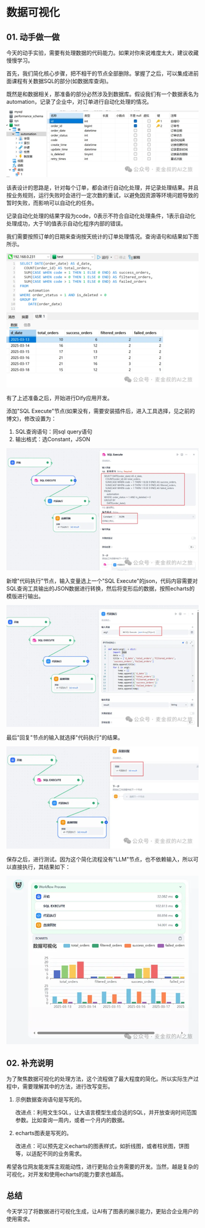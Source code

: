 # 数据可视化

## **01.** 动手做一做

今天的动手实验，需要有处理数据的代码能力。如果对你来说难度太大，建议收藏慢慢学习。

首先，我们简化核心步骤，把不相干的节点全部删除。掌握了之后，可以集成进前面课程有关数据SQL的部分(如数据库查询)。

既然是和数据相关，那准备的部分必然涉及到数据库。假设我们有一个数据表名为automation，记录了企业中，对订单进行自动化处理的情况。

![图片](_assets/c41356e1330dd6d49d7e73b45f3678ef_MD5.webp)

该表设计的思路是，针对每个订单，都会进行自动化处理，并记录处理结果。并且按业务规则，运行失败时会进行一定次数的重试，以避免因资源等环境问题导致的暂时失败，而影响可以自动化的任务。

记录自动化处理的结果字段为code，0表示不符合自动化处理条件，1表示自动化处理成功，大于1的值表示自动化程序内部的错误。

我们需要按照订单的日期来查询按天统计的订单处理情况。查询语句和结果如下图所示。

![图片](_assets/9d3993ef36d70381ea82bb1f7f444449_MD5.webp)

有了上述准备之后，开始进行Dify应用开发。

添加"SQL Execute"节点(如果没有，需要安装插件后，进入工具选择，见之前的博文)，修改设置为：
1. SQL查询语句：同sql query语句
2. 输出格式：选Constant，JSON

![图片](_assets/f0969135b01cb588c7f794c6c7f6122f_MD5.webp)

新增"代码执行"节点，输入变量选上一个"SQL Execute"的json，代码内容需要对SQL查询工具输出的JSON数据进行转换，然后将变形后的数据，按照echarts的模版进行输出。

![图片](_assets/9bf06dfeeab8b4afb57b6e7a9f166dd2_MD5.webp)

最后"回复"节点的输入就选择"代码执行"的结果。

![图片](_assets/04e82a4059340e30cf6dcc078a8338c3_MD5.webp)

保存之后，进行测试。因为这个简化流程没有"LLM"节点，也不依赖输入，所以可以直接执行，其结果如下：

![图片](_assets/50ff0c3952c5bcecf4ec1965529f98a2_MD5.webp)

## **02.** 补充说明

为了聚焦数据可视化的处理方法，这个流程做了最大程度的简化。所以实际生产过程中，需要理解其中的方法，进行改写变形。

1. 示例数据查询语句是写死的。

	改进点：利用文生SQL，让大语言模型生成合适的SQL，并开放查询时间范围参数。比如查询一周内，或者一个月内的数据。

2. echarts图表是写死的。

	改进点：可以预先定义echarts的图表样式，如折线图，或者柱状图，饼图等，以适配不同的业务需求。

希望各位网友能发挥主观能动性，进行更贴合业务需要的开发。当然，越是复杂的可视化，对开发和使用echarts的能力要求也越高。

## **总结**

今天学习了将数据进行可视化生成，让AI有了图表的展示能力，更贴合企业用户的使用需求。